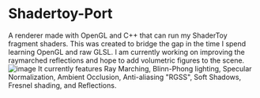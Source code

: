# Shadertoy-Port
A renderer made with OpenGL and C++ that can run my ShaderToy fragment shaders. This was created to bridge the gap in the time I spend learning OpenGL and raw GLSL. I am currently working on improving the raymarched reflections and hope to add volumetric figures to the scene. 
![image](https://user-images.githubusercontent.com/86325057/212493657-8b567b9f-2997-4610-8ff6-581f32152954.png)
It currently features Ray Marching, Blinn-Phong lighting, Specular Normalization, Ambient Occlusion, Anti-aliasing "RGSS", Soft Shadows, Fresnel shading, and Reflections.
